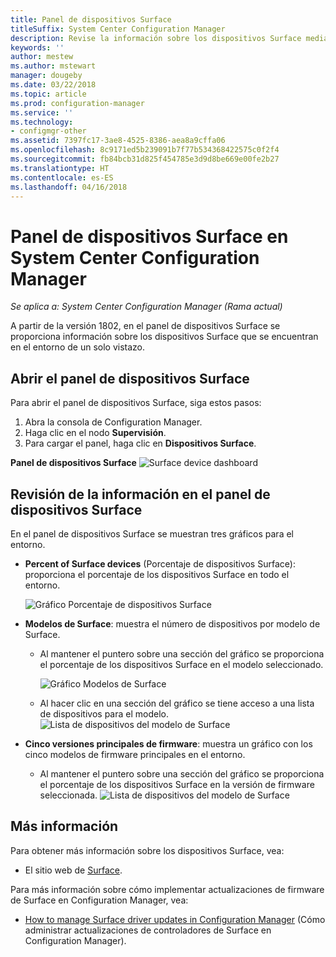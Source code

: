 ```yaml
---
title: Panel de dispositivos Surface
titleSuffix: System Center Configuration Manager
description: Revise la información sobre los dispositivos Surface mediante el panel.
keywords: ''
author: mestew
ms.author: mstewart
manager: dougeby
ms.date: 03/22/2018
ms.topic: article
ms.prod: configuration-manager
ms.service: ''
ms.technology:
- configmgr-other
ms.assetid: 7397fc17-3ae8-4525-8386-aea8a9cffa06
ms.openlocfilehash: 8c9171ed5b239091b7f77b534368422575c0f2f4
ms.sourcegitcommit: fb84bcb31d825f454785e3d9d8be669e00fe2b27
ms.translationtype: HT
ms.contentlocale: es-ES
ms.lasthandoff: 04/16/2018
---
```

# <a name="surface-device-dashboard-in-system-center-configuration-manager"></a>Panel de dispositivos Surface en System Center Configuration Manager

*Se aplica a: System Center Configuration Manager (Rama actual)*

A partir de la versión 1802, en el panel de dispositivos Surface se proporciona información sobre los dispositivos Surface que se encuentran en el entorno de un solo vistazo. <!--1355788-->

## <a name="open-the-surface-device-dashboard"></a>Abrir el panel de dispositivos Surface

Para abrir el panel de dispositivos Surface, siga estos pasos: 

1. Abra la consola de Configuration Manager. 
2. Haga clic en el nodo **Supervisión**. 
3. Para cargar el panel, haga clic en **Dispositivos Surface**.

**Panel de dispositivos Surface**
![Surface device dashboard](media\Surface-device-dashboard.PNG)



## <a name="reviewing-information-in-the-surface-device-dashboard"></a>Revisión de la información en el panel de dispositivos Surface

En el panel de dispositivos Surface se muestran tres gráficos para el entorno. 

- **Percent of Surface devices** (Porcentaje de dispositivos Surface): proporciona el porcentaje de los dispositivos Surface en todo el entorno.

    ![Gráfico Porcentaje de dispositivos Surface](media\Percent-Surface-Devices.PNG)
- **Modelos de Surface**: muestra el número de dispositivos por modelo de Surface. 
    - Al mantener el puntero sobre una sección del gráfico se proporciona el porcentaje de los dispositivos Surface en el modelo seleccionado. 

         ![Gráfico Modelos de Surface](media\Surface-Models-Hover.PNG)
    - Al hacer clic en una sección del gráfico se tiene acceso a una lista de dispositivos para el modelo. 
        ![Lista de dispositivos del modelo de Surface](media\Surface-Model-Device-List.PNG)

- **Cinco versiones principales de firmware**: muestra un gráfico con los cinco modelos de firmware principales en el entorno. 
    - Al mantener el puntero sobre una sección del gráfico se proporciona el porcentaje de los dispositivos Surface en la versión de firmware seleccionada. 
       ![Lista de dispositivos del modelo de Surface](media\Surface-Firmware-Hover.PNG)


## <a name="more-information"></a>Más información

Para obtener más información sobre los dispositivos Surface, vea:
 - El sitio web de [Surface]( https://go.microsoft.com/fwlink/?linkid=861998).
    
Para más información sobre cómo implementar actualizaciones de firmware de Surface en Configuration Manager, vea:
 - [How to manage Surface driver updates in Configuration Manager]( https://support.microsoft.com/help/4098906) (Cómo administrar actualizaciones de controladores de Surface en Configuration Manager).




